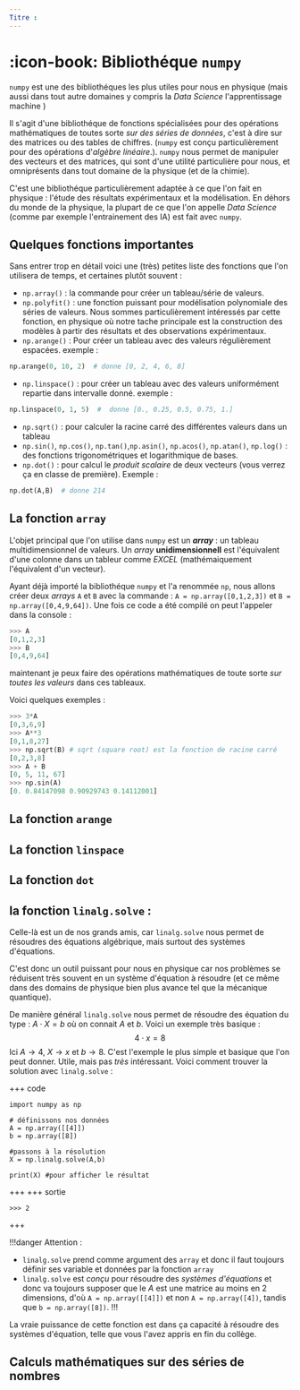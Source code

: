 ```yaml
---
Titre : 
---
```

# :icon-book: Bibliothéque `numpy`

`numpy` est une des bibliothéques les plus utiles pour nous en physique (mais aussi dans tout autre domaines y compris la *Data Science* l'apprentissage machine )

Il s'agit d'une bibliothéque de fonctions spécialisées pour des opérations mathématiques de toutes sorte *sur des séries de données*, c'est à dire sur des matrices ou des tables de chiffres. (`numpy` est conçu particulièrement pour des opérations d'*algèbre linéaire*.). `numpy` nous permet de manipuler des vecteurs et des matrices, qui sont d'une utilité particulière pour nous, et omniprésents dans tout domaine de la physique (et de la chimie).

C'est une bibliothéque particulièrement adaptée à ce que l'on fait en physique : l'étude des résultats expérimentaux et la modélisation. En déhors du monde de la physique, la plupart de ce que l'on appelle *Data Science* (comme par exemple l'entrainement des IA) est fait avec `numpy`.


## Quelques fonctions importantes

Sans entrer trop en détail voici une (très) petites liste des fonctions que l'on utilisera de temps, et certaines plutôt souvent : 

- `np.array()` : la commande pour créer un tableau/série de valeurs. 
- `np.polyfit()` : une fonction puissant pour modélisation polynomiale des séries de valeurs. Nous sommes particulièrement intéressés par cette fonction, en physique où notre tache principale est la construction des modèles à partir des résultats et des observations expérimentaux. 
- `np.arange()` : Pour créer un tableau avec des valeurs régulièrement espacées. exemple : 
```python
np.arange(0, 10, 2)  # donne [0, 2, 4, 6, 8]
```
- `np.linspace()` : pour créer un tableau avec des valeurs uniformément repartie dans intervalle donné. exemple : 
```python
np.linspace(0, 1, 5)  #  donne [0., 0.25, 0.5, 0.75, 1.]
```
- `np.sqrt()` : pour calculer la racine carré des différentes valeurs dans un tableau
- `np.sin()`, `np.cos()`, `np.tan()`,`np.asin()`, `np.acos()`, `np.atan()`, `np.log()` : des fonctions trigonométriques et logarithmique de bases. 
- `np.dot()` : pour calcul le *produit scalaire* de deux vecteurs (vous verrez ça en classe de première). Exemple : 
```python
np.dot(A,B)  # donne 214
```

## La fonction `array`

L'objet principal que l'on utilise dans `numpy` est un ***array*** : un tableau multidimensionnel de valeurs. Un *array* **unidimensionnell** est l'équivalent d'une colonne dans un tableur comme *EXCEL* (mathémaiquement l'équivalent d'un vecteur). 

Ayant déjà importé la bibliothéque `numpy` et l'a renommée `np`, nous allons créer deux *arrays* `A` et `B` avec la commande : `A = np.array([0,1,2,3])` et `B = np.array([0,4,9,64])`. Une fois ce code a été compilé on peut l'appeler dans la console : 
```python
>>> A
[0,1,2,3]
>>> B
[0,4,9,64]
```
maintenant je peux faire des opérations mathématiques de toute sorte *sur toutes les valeurs* dans ces tableaux. 

Voici quelques exemples : 
```python
>>> 3*A
[0,3,6,9]
>>> A**3
[0,1,8,27]
>>> np.sqrt(B) # sqrt (square root) est la fonction de racine carré
[0,2,3,8]
>>> A + B 
[0, 5, 11, 67]
>>> np.sin(A)
[0. 0.84147098 0.90929743 0.14112001]
```
## La fonction `arange`


## La fonction `linspace`


## La fonction `dot`

## la fonction `linalg.solve` : 

Celle-là est un de nos grands amis, car `linalg.solve` nous permet de résoudres des équations algébrique, mais surtout des systèmes d'équations. 

C'est donc un outil puissant pour nous en physique car nos problèmes se réduisent très souvent en un système d'équation à résoudre (et ce même dans des domains de physique bien plus avance tel que la mécanique quantique). 

De manière général `linalg.solve` nous permet de résoudre des équation du type : $A\cdot X = b$ où on connait $A$ et $b$. Voici un exemple très basique : $$ 4\cdot x = 8$$ 
Ici $A \to 4$, $X \to x$ et $b \to 8$. C'est l'exemple le plus simple et basique que l'on peut donner. Utile, mais pas *très* intéressant. Voici comment trouver la solution avec `linalg.solve` : 

+++ code
```python!
import numpy as np 

# définissons nos données 
A = np.array([[4]])
b = np.array([8])

#passons à la résolution 
X = np.linalg.solve(A,b)

print(X) #pour afficher le résultat    
```
+++
+++ sortie
```python!
>>> 2
```
+++

!!!danger Attention : 
* `linalg.solve` prend comme argument des `array` et donc il faut toujours définir ses variable et données par la fonction `array`
* `linalg.solve` est *conçu* pour résoudre des *systèmes d'équations* et donc va toujours supposer que le $A$ est une matrice au moins en 2 dimensions, d'où `A = np.array([[4]])` et non `A = np.array([4])`, tandis que `b = np.array([8])`. 
!!!

La vraie puissance de cette fonction est dans ça capacité à résoudre des systèmes d'équation, telle que vous l'avez appris en fin du collège. 



## Calculs mathématiques sur des séries de nombres 